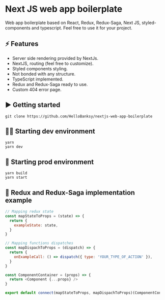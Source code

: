 # Next JS web app boilerplate
Web app boilerplate based on React, Redux, Redux-Saga, Next JS, styled-components and typescript.
Feel free to use it for your project.

## ⚡ Features
* Server side rendering provided by NextJs.
* NextJS, routing (feel free to customize).
* Styled components styling.
* Not bonded with any structure.
* TypeScript implemented.
* Redux and Redux-Saga ready to use.
* Custom 404 error page.

## ▶️ Getting started
```
git clone https://github.com/HelloBanksy/nextjs-web-app-boilerplate
```

## 👨‍💻 Starting dev environment
```
yarn
yarn dev
```

## 🚀 Starting prod environment
```
yarn build
yarn start
```

## 🧰 Redux and Redux-Saga implementation example
```javascript
// Mapping redux state
const mapStateToProps = (state) => {
  return {
    exampleState: state,
  }
}

// Mapping functions dispatches
const mapDispachToProps = (dispatch) => {
  return {
    onExampleCall: () => dispatch({ type: 'YOUR_TYPE_OF_ACTION' }),
  }
}

const ComponentContainer = (props) => {
  return <Component {...props} />
}

export default connect(mapStateToProps, mapDispachToProps)(ComponentContainer)

```
